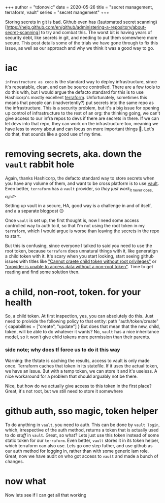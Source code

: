 +++
author = "tdonovic"
date = 2020-05-26
title = "secret management, terraform, vault"
series = "secret mangement"
+++

Storing secrets in git is bad. Github even has ([automated secret
scanning)[https://help.github.com/en/github/administering-a-repository/about-secret-scanning]
to try and combat this. The worst bit is having years of security debt,
like secrets in git, and needing to put them somewhere more secure. This
post details some of the trials we have gone through to fix this issue,
as well as our approach and why we think it was a good way to go.

# iac
`infrastructure as code` is the standard way to deploy infrastructure,
since it's repeatable, clean, and can be source controlled. There are a
few tools to do this with, but I would argue the defacto standard for
this is to use Hashicorp's mostly excellent
[terraform](https://terraform.io). Unfortunately, sometimes this means
that people can (inadvertently?) put secrets into the same repo as the
infrastructure. This is a security problem, but it's a big issue for
opening up control of infrastructure to the rest of an org: the thinking
going, we can't give access to our infra repos to devs if there are
secrets in there. If we can let devs into that repo, they can work on
the infrastructure too, meaning we have less to worry about and can
focus on more important things 🤔. Let's do that, that sounds like a
good use of my time.

# removing secrets, aka. down the `vault` rabbit hole
Again, thanks Hashicorp, the defacto standard way to store secrets when
you have any volume of them, and want to be cross platform is to use
[vault](https://www.vaultproject.io/). Even better, `terraform` has a
`vault` provider, so *they just work*<sub>it never does, right?</sub>.

Setting up vault in a secure, HA, good way is a challenge in and of
itself, and a a separate blogpost 😉

Once `vault` is set up, the first thought is, now I need some access
controlled way to auth to it, so that I'm not using the root token in my
`terraform`, which I would argue is worse than leaving the secrets in
the repo to start.

But this is confusing, since everyone I talked to said you need to use
the root token, because `terraform` does unnatural things with it, like
generatign a child token with it. It's scary when you start looking,
start seeing github issues with titles like ["Cannot craete child token
without root
privileges"](https://github.com/terraform-providers/terraform-provider-vault/issues/368)
or ["provider is unable to access data without a non-root
token"](https://github.com/hashicorp/terraform/issues/16457). Time to
get reading and find some solution then.

# a child, non-root, token. for your health
So, a child token. At first inspection, yes, you can absolutely do
this. Just need to proivide the following policy to that entity:
  path "auth/token/create" {
  capabilities = ["create", "update"]
  }
But does that mean that the new, child, token, will be able to do
whatever it wants? No, `vault` has a nice inheritance model, so it won't
give child tokens more permission than their parents.

### side note; why does tf force us to do it this way
  Warning: the tfstate is caching the results, access to vault is only made once.
Terraform caches that token in its statefile. If it uses the actual
token, we have an issue. But with a temp token, we can store it and it's
useless. A nice workaround for a problem that should arguably not be
there.

Nice, but how do we actually give access to this token in the first
place? Great, it's not root, but we still need to store it somewhere

# github auth, sso magic, token helper
To do anything in `vault`, you need to auth. This can be done by `vault
login`, which, irrespective of the auth method, returns a token that is
actually used to do *stuff* in `vault`. 
Great, so what?
Lets just use this token instead of some static token for our
`terraform`. Even better, `vault` stores it in its token helper,
which terraform can also use. Lets go one step futher, and use github as our auth method
for logging in, rather than with some generic iam role. Great, now we
have audit on who got access to `vault` and made a bunch of changes.

# now what
Now lets see if I can get all that working
